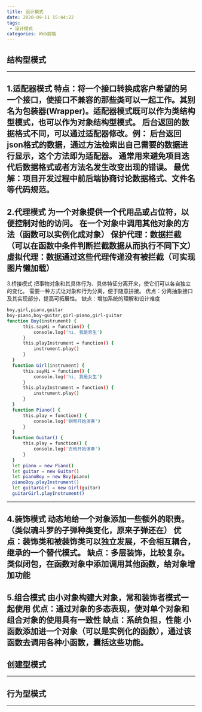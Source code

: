 ```yaml
---
title: 设计模式
date: 2020-09-11 15:44:22
tags:
 - 设计模式
categories: Web前端
---
```

## 结构型模式
---
1.适配器模式
特点：将一个接口转换成客户希望的另一个接口，使接口不兼容的那些类可以一起工作。其别名为包装器(Wrapper)。适配器模式既可以作为类结构型模式，也可以作为对象结构型模式。
后台返回的数据格式不同，可以通过适配器修改。例：
后台返回json格式的数据，通过方法检索出自己需要的数据进行显示，这个方法即为适配器。
通常用来避免项目迭代后数据格式或者方法名发生改变出现的错误。
最优解：项目开发过程中前后端协商讨论数据格式、文件名等代码规范。
---
2.代理模式
为一个对象提供一个代用品或占位符，以便控制对他的访问。
在一个对象中调用其他对象的方法（函数可以实例化成对象）
保护代理：数据拦截（可以在函数中条件判断拦截数据从而执行不同下文）
虚拟代理：数据通过这些代理传递没有被拦截（可实现图片懒加载）
---
3.桥接模式
把事物对象和其具体行为、具体特征分离开来，使它们可以各自独立的变化。
需要一种方式让对象和行为分离，便于随意拼接。
优点：分离抽象接口及其实现部分，提高可拓展性。
缺点：增加系统的理解和设计难度
```bash
boy,girl,piano,guitar
boy-piano,boy-guitar,girl-piano,girl-guitar
function Boy(instrument) {
      this.sayHi = function() {
          console.log('hi, 我是男生')
      }
      this.playInstrument = function() {
          instrument.play()
      }
  }
  function Girl(instrument) {
      this.sayHi = function() {
          console.log('hi, 我是女生')
      }
      this.playInstrument = function() {
          instrument.play()
      }
  }
  function Piano() {
      this.play = function() {
          console.log('钢琴开始演奏')
      }
  }
  function Guitar() {
      this.play = function() {
          console.log('吉他开始演奏')
      }
  }
  let piano = new Piano()
  let guitar = new Guitar()
  let pianoBoy = new Boy(piano)
  pianoBoy.playInstrument()
  let guitarGirl = new Girl(guitar)
  guitarGirl.playInstrument()
```
---
4.装饰模式
动态地给一个对象添加一些额外的职责。（类似魂斗罗的子弹种类变化，原来子弹还在）
优点：装饰类和被装饰类可以独立发展，不会相互耦合，继承的一个替代模式。
缺点：多层装饰，比较复杂。
类似闭包，在函数对象中添加调用其他函数，给对象增加功能
---
5.组合模式
由小对象构建大对象，常和装饰者模式一起使用
优点：通过对象的多态表现，使对单个对象和组合对象的使用具有一致性
缺点：系统负担，性能
小函数添加进一个对象（可以是实例化的函数），通过该函数去调用各种小函数，囊括这些功能。
---
## 创建型模式

---

## 行为型模式

---

